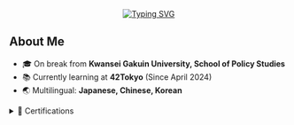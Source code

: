 <!-- <h1 align="center">Hi there! 👋 I'm Shorei Takada</h1> -->

<div align="center">
<a href="https://git.io/typing-svg"><img src="https://readme-typing-svg.demolab.com?font=Lexend&size=40&duration=2000&pause=1000&color=09AEA5&center=true&vCenter=true&multiline=true&random=false&width=430&height=142&lines=Hi+there!;I'm+Shorei+Takada." alt="Typing SVG" /></a>
</div>

## About Me

- 🎓 On break from **Kwansei Gakuin University, School of Policy Studies**
- 📚 Currently learning at **42Tokyo** (Since April 2024)
- 🌏 Multilingual: **Japanese, Chinese, Korean**

<details>
<summary>📜 Certifications</summary>

| Certification | Date |
|---------------|------|
| Information Technology Passport Examination (IP) | June 2023 |
| Information Security Management Examination (SG) | August 2023 |
| Fundamental Information Technology Engineer Examination (FE) | October 2023 |

</details>

<!--
## 42Tokyo Progress

<p align="center">
  <img src="https://badge42.coday.fr/api/v2/clykl1nmm4378701p4a2d4uqb9/stats?cursusId=9&coalitionId=62" alt="42 Tokyo Piscine Stats" />
  <img src="https://badge42.coday.fr/api/v2/clykl1nmm4378701p4a2d4uqb9/stats?cursusId=21&coalitionId=307" alt="42 Tokyo Main Curriculum Stats" />
</p>

## Journey of Continuous Improvement 🚀

![](profile-3d-contrib/profile-night-rainbow.svg)
![](metrics.plugin.achievements.svg)

<hr>

<div align="center">
  <h4>Thanks for visiting my profile! 👋</h4>
  <a href="https://github.com/gao0325ts?tab=repositories">
    <img src="https://img.shields.io/badge/Check%20out%20my%20projects-4CAF50?style=for-the-badge&logo=github&logoColor=white" alt="My Projects">
  </a>
</div>

<!--
## Languages and Tools  
<div align="center">  
<a href="https://www.w3schools.com/css/" target="_blank"><img style="margin: 10px" src="https://profilinator.rishav.dev/skills-assets/css3-original-wordmark.svg" alt="CSS3" height="50" /></a>  
<a href="https://en.wikipedia.org/wiki/HTML5" target="_blank"><img style="margin: 10px" src="https://profilinator.rishav.dev/skills-assets/html5-original-wordmark.svg" alt="HTML5" height="50" /></a>  
<a href="https://www.cprogramming.com/" target="_blank"><img style="margin: 10px" src="https://profilinator.rishav.dev/skills-assets/c-original.svg" alt="C" height="50" /></a>  
<a href="https://www.python.org/" target="_blank"><img style="margin: 10px" src="https://profilinator.rishav.dev/skills-assets/python-original.svg" alt="Python" height="50" /></a>  
<a href="https://www.linux.org/" target="_blank"><img style="margin: 10px" src="https://profilinator.rishav.dev/skills-assets/linux-original.svg" alt="Linux" height="50" /></a>  
<a href="https://github.com/" target="_blank"><img style="margin: 10px" src="https://profilinator.rishav.dev/skills-assets/git-scm-icon.svg" alt="Git" height="50" /></a>  
<a href="https://docs.microsoft.com/en-us/powershell/" target="_blank"><img style="margin: 10px" src="https://profilinator.rishav.dev/skills-assets/powershell.png" alt="PowerShell" height="50" /></a>  
<a href="https://www.gnu.org/software/bash/" target="_blank"><img style="margin: 10px" src="https://profilinator.rishav.dev/skills-assets/gnu_bash-icon.svg" alt="Bash" height="50" /></a>  
<a href="https://go.dev/" target="_blank"><img style="margin: 10px" src="https://profilinator.rishav.dev/skills-assets/go-original.svg" alt="Go" height="50" /></a>  
</div>  

<br/>  
-->
